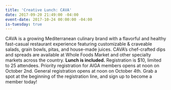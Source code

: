 ```yaml
---
title: 'Creative Lunch: CAVA'
date: 2017-09-20 21:49:00 -04:00
event-date: 2017-10-24 00:00:00 -04:00
is-tuesday: true
---
```


CAVA is a growing Mediterranean culinary brand with a flavorful and healthy fast-casual restaurant experience featuring customizable &amp; craveable salads, grain bowls, pitas, and house-made juices. CAVA’s chef-crafted dips and spreads are available at Whole Foods Market and other specialty markets across the country. 
**Lunch is included.** Registration is $10, limited to 25 attendees. Priority registration for AIGA members opens at noon on October 2nd. General registration opens at noon on October 4th. Grab a spot at the beginning of the registration line, and sign up to become a member today!